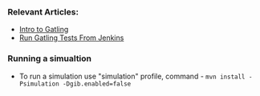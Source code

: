 ### Relevant Articles:
- [Intro to Gatling](http://www.surya.com/introduction-to-gatling)
- [Run Gatling Tests From Jenkins](https://www.surya.com/jenkins-run-gatling-tests)

### Running a simualtion
- To run a simulation use "simulation" profile, command - `mvn install -Psimulation -Dgib.enabled=false`
